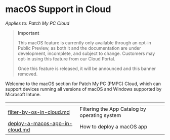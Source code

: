 # macOS Support in Cloud

_Applies to: Patch My PC Cloud_

<blockquote class="wp-block-quote">
<p><strong>Important</strong></p>
<p>This macOS feature is currently only available through an opt-in Public Preview, as both it and the documentation are under development, incomplete, and subject to change. Customers may opt-in using this feature from our Cloud Portal.</p>
<p>Once this feature is released, it will be announced and this banner removed.</p>
</blockquote>

Welcome to the macOS section for Patch My PC (PMPC) Cloud, which can support devices running all versions of macOS and Windows supported by Microsoft Intune.

<table data-view="cards"><thead><tr><th data-type="content-ref"></th><th></th></tr></thead><tbody><tr><td><a href="filter-by-os-in-cloud.md">filter-by-os-in-cloud.md</a></td><td>Filtering the App Catalog by operating system</td></tr><tr><td><a href="deploy-a-macos-app-in-cloud.md">deploy-a-macos-app-in-cloud.md</a></td><td>How to deploy a macOS app</td></tr></tbody></table>
